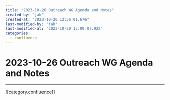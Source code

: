 ```yaml
---
title: "2023-10-26 Outreach WG Agenda and Notes"
created-by: "jak"
created-at: "2023-10-20 12:56:01.676"
last-modified-by: "jak"
last-modified-at: "2023-10-20 13:00:07.922"
categories:
  - confluence
---
```


# 2023-10-26 Outreach WG Agenda and Notes


---

[[category.confluence]]

